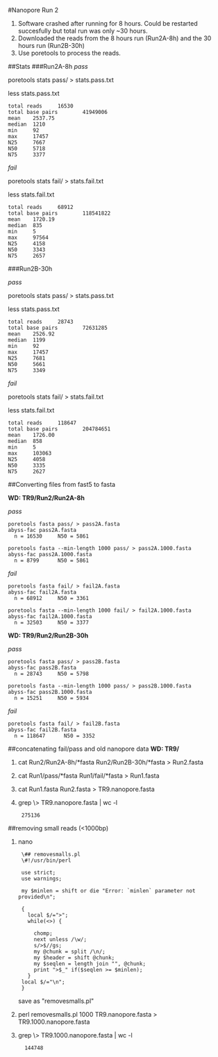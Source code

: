 #Nanopore Run 2
  
  1. Software crashed after running for 8 hours. Could be restarted succesfully but total run was only ~30 hours.
  2. Downloaded the reads from the 8 hours run (Run2A-8h) and the 30 hours run (Run2B-30h)
  3. Use poretools to process the reads.
  
##Stats
###Run2A-8h
*pass*

  poretools stats pass/ > stats.pass.txt
  
  less stats.pass.txt
    
    total reads     16530
    total base pairs        41949006
    mean    2537.75
    median  1210
    min     92
    max     17457
    N25     7667
    N50     5718
    N75     3377
    
*fail*

  poretools stats fail/ > stats.fail.txt
  
  less stats.fail.txt
  
    total reads     68912
    total base pairs        118541822
    mean    1720.19
    median  835
    min     5
    max     97564
    N25     4158
    N50     3343
    N75     2657

###Run2B-30h

*pass*

  poretools stats pass/ > stats.pass.txt
  
  less stats.pass.txt
  
    total reads     28743
    total base pairs        72631285
    mean    2526.92
    median  1199
    min     92
    max     17457
    N25     7681
    N50     5661
    N75     3349

*fail*

  poretools stats fail/ > stats.fail.txt
  
  less stats.fail.txt
    
    total reads     118647
    total base pairs        204784651
    mean    1726.00
    median  858
    min     5
    max     103063
    N25     4058
    N50     3335
    N75     2627

##Converting files from fast5 to fasta 

**WD: TR9/Run2/Run2A-8h**

*pass*

    poretools fasta pass/ > pass2A.fasta
    abyss-fac pass2A.fasta
      n = 16530     N50 = 5861

    poretools fasta --min-length 1000 pass/ > pass2A.1000.fasta
    abyss-fac pass2A.1000.fasta
      n = 8799      N50 = 5861

*fail*
    
    poretools fasta fail/ > fail2A.fasta
    abyss-fac fail2A.fasta
      n = 68912     N50 = 3361
    
    poretools fasta --min-length 1000 fail/ > fail2A.1000.fasta
    abyss-fac fail2A.1000.fasta
      n = 32503     N50 = 3377

**WD: TR9/Run2/Run2B-30h**

*pass*
    
    poretools fasta pass/ > pass2B.fasta
    abyss-fac pass2B.fasta
      n = 28743     N50 = 5798
      
    poretools fasta --min-length 1000 pass/ > pass2B.1000.fasta
    abyss-fac pass2B.1000.fasta
      n = 15251     N50 = 5934

*fail*

    poretools fasta fail/ > fail2B.fasta
    abyss-fac fail2B.fasta
      n = 118647      N50 = 3352
      

##concatenating fail/pass and old nanopore data
**WD: TR9/**

1. cat Run2/Run2A-8h/\*fasta Run2/Run2B-30h/\*fasta > Run2.fasta
2. cat Run1/pass/\*fasta Run1/fail/\*fasta > Run1.fasta
3. cat Run1.fasta Run2.fasta > TR9.nanopore.fasta

4. grep \\> TR9.nanopore.fasta | wc -l
        
        275136

##removing small reads (\<1000bp)

1. nano
    
        \## removesmalls.pl
        \#!/usr/bin/perl
        
        use strict;
        use warnings;
    
        my $minlen = shift or die "Error: `minlen` parameter not provided\n";
      
        {
          local $/=">";
          while(<>) {
          
            chomp;
            next unless /\w/;
            s/>$//gs;
            my @chunk = split /\n/;
            my $header = shift @chunk;
            my $seqlen = length join "", @chunk;
            print ">$_" if($seqlen >= $minlen);
          }
        local $/="\n";
        }

    save as "removesmalls.pl"
    
2.  perl removesmalls.pl 1000 TR9.nanopore.fasta > TR9.1000.nanopore.fasta
3.  grep \\> TR9.1000.nanopore.fasta | wc -l
          
          144748
